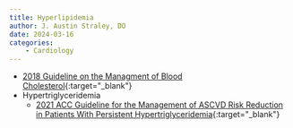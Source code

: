 ```yaml
---
title: Hyperlipidemia
author: J. Austin Straley, DO
date: 2024-03-16
categories:
    - Cardiology
---
```

- [2018 Guideline on the Managment of Blood Cholesterol](https://pubmed.ncbi.nlm.nih.gov/30586774/){:target="_blank"}
- Hypertriglyceridemia
    - [2021 ACC Guideline for the Management of ASCVD Risk Reduction in Patients With Persistent Hypertriglyceridemia](https://pubmed.ncbi.nlm.nih.gov/34332805/){:target="_blank"}